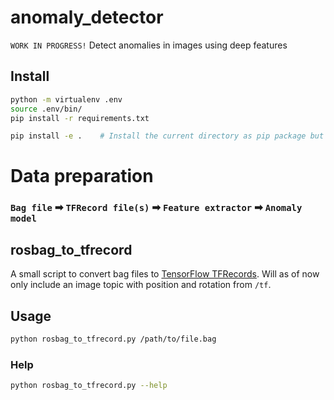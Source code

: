 # anomaly_detector
`WORK IN PROGRESS!`
Detect anomalies in images using deep features

## Install
```bash
python -m virtualenv .env
source .env/bin/
pip install -r requirements.txt

pip install -e .    # Install the current directory as pip package but keep it editable (-e)
```

# Data preparation

### `Bag file` ➡ `TFRecord file(s)` ➡ `Feature extractor` ➡ `Anomaly model`

## rosbag_to_tfrecord

A small script to convert bag files to [TensorFlow TFRecords](https://www.tensorflow.org/tutorials/load_data/tfrecord). Will as of now only include an image topic with position and rotation from `/tf`.

## Usage
```bash
python rosbag_to_tfrecord.py /path/to/file.bag
```

### Help
```sh
python rosbag_to_tfrecord.py --help
```